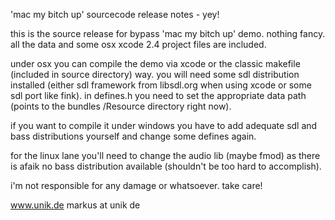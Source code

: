 
'mac my bitch up' sourcecode release notes - yey!

this is the source release for bypass 'mac my bitch up' demo. nothing fancy. all the data and some osx xcode 2.4 project files are included.

under osx you can compile the demo via xcode or the classic makefile (included in source directory) way. you will need some sdl distribution installed (either sdl framework from libsdl.org when using xcode or some sdl port like fink). in defines.h you need to set the appropriate data path (points to the bundles /Resource directory right now).

if you want to compile it under windows you have to add adequate sdl and bass distributions yourself and change some defines again.

for the linux lane you'll need to change the audio lib (maybe fmod) as there is afaik no bass distribution available (shouldn't be too hard to accomplish).

i'm not responsible for any damage or whatsoever. take care!

www.unik.de
markus at unik de
